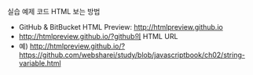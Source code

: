 실습 예제 코드 HTML 보는 방법
- GitHub & BitBucket HTML Preview: http://htmlpreview.github.io
- http://htmlpreview.github.io/?github의 HTML URL
- 예) http://htmlpreview.github.io/?https://github.com/websharei/study/blob/javascriptbook/ch02/string-variable.html
